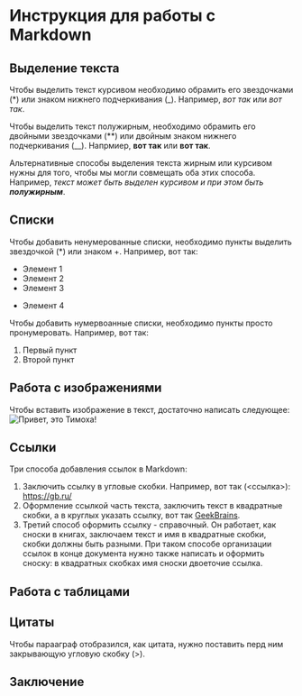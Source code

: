 # Инструкция для работы с Markdown

## Выделение текста

Чтобы выделить текст курсивом необходимо обрамить его звездочками (*) или знаком нижнего подчеркивания (_). Например, *вот так* или _вот так_.

Чтобы выделить текст полужирным, необходимо обрамить его двойными звездочками (**) или двойным знаком нижнего подчеркивания (__). Напрмиер, **вот так** или __вот так__.

Альтернативные способы выделения текста жирным или курсивом нужны для того, чтобы мы могли совмещать оба этих способа. Например, _текст может быть выделен курсивом и при этом быть **полужирным**_.

## Списки

Чтобы добавить ненумерованные списки, необходимо пункты выделить звездочкой (*) или знаком +. Например, вот так:
* Элемент 1
* Элемент 2
* Элемент 3
+ Элемент 4

Чтобы добавить нумервоанные списки, необходимо пункты просто пронумеровать. Например, вот так:
1. Первый пункт
2. Второй пункт

## Работа с изображениями

Чтобы вставить изображение в текст, достаточно написать следующее:
![Привет, это Тимоха!](Timoha.jpg)
## Ссылки

Три способа добавления ссылок в Markdown:
1. Заключить ссылку в угловые скобки. Например, вот так (<ссылка>): <https://gb.ru/>
2.  Оформление ссылкой часть текста, заключить текст в квадратные скобки, а в круглых указать ссылку, вот так  [GeekBrains](https://gb.ru/).
3. Третий способ оформить ссылку - справочный. Он работает, как сноски в книгах, заключаем текст и имя в квадратные скобки, скобки должны быть разными. При таком способе организации ссылок в конце документа нужно также написать и оформить сноску: в квадратных скобках имя сноски двоеточие ссылка. 

## Работа с таблицами 

## Цитаты

Чтобы парааграф отобразился, как цитата, нужно поставить перд ним закрывающую угловую скобку (>).

## Заключение